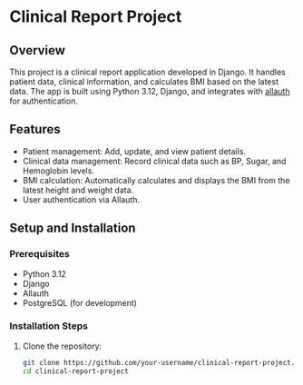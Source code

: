 # Clinical Report Project

## Overview
This project is a clinical report application developed in Django. It handles patient data, clinical information, and calculates BMI based on the latest data. The app is built using Python 3.12, Django, and integrates with [allauth](https://github.com/pennersr/django-allauth) for authentication.

## Features
- Patient management: Add, update, and view patient details.
- Clinical data management: Record clinical data such as BP, Sugar, and Hemoglobin levels.
- BMI calculation: Automatically calculates and displays the BMI from the latest height and weight data.
- User authentication via Allauth.

## Setup and Installation

### Prerequisites
- Python 3.12
- Django
- Allauth
- PostgreSQL (for development)

### Installation Steps
1. Clone the repository:
   ```bash
   git clone https://github.com/your-username/clinical-report-project.git
   cd clinical-report-project

